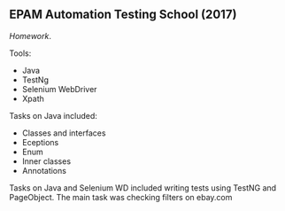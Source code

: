 ## EPAM Automation Testing School (2017)

*Homework*.

Tools: 
* Java
* TestNg
* Selenium WebDriver
* Xpath

Tasks on Java included:
* Classes and interfaces
* Eceptions 
* Enum
* Inner classes
* Annotations

Tasks on Java and Selenium WD included writing tests using TestNG and PageObject. 
The main task was checking filters on ebay.com
